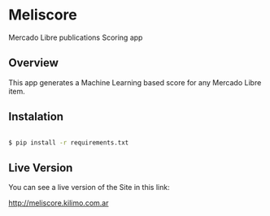 # Meliscore

Mercado Libre publications Scoring app

Overview
----------

This app generates a Machine Learning based score for any Mercado Libre item. 

Instalation
-----------

```bash

$ pip install -r requirements.txt

```

Live Version
------------

You can see a live version of the Site in this link:

http://meliscore.kilimo.com.ar


